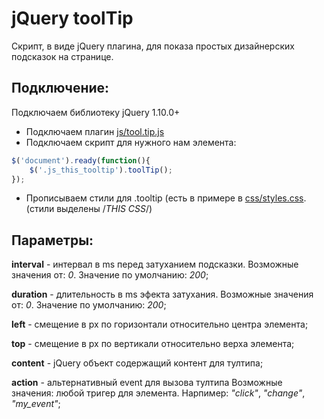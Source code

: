 # jQuery toolTip
Скрипт, в виде jQuery плагина, для показа простых дизайнерских подсказок на странице.

## Подключение:

Подключаем библиотеку jQuery 1.10.0+
 - Подключаем плагин [js/tool.tip.js](js/tool.tip.js)
 - Подключаем скрипт для нужного нам элемента:
```js
$('document').ready(function(){
    $('.js_this_tooltip').toolTip();
});
```
 - Прописываем стили для .tooltip (есть в примере в [css/styles.css](css/styles.css). (стили выделены /*THIS CSS*/)

## Параметры:

**interval** - интервал в ms перед затуханием подсказки. Возможные значения от: _0_. Значение по умолчанию: _200_;

**duration** - длительность в ms эфекта затухания. Возможные значения от: _0_. Значение по умолчанию: _200_;

**left** - смещение в px по горизонтали относительно центра элемента;

**top** - смещение в px по вертикали относительно верха элемента;

**content** - jQuery объект содержащий контент для тултипа;

**action** - альтернативный event для вызова тултипа Возможные значения: любой тригер для элемента. Нарпимер: _"click"_, _"change"_, _"my_event"_;